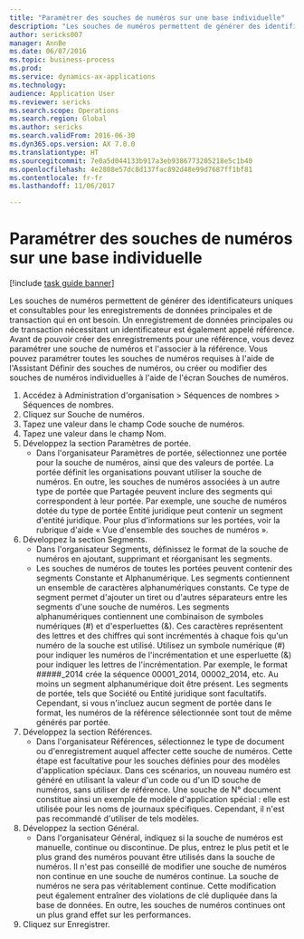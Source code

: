 ```yaml
--- 
title: "Paramétrer des souches de numéros sur une base individuelle"
description: "Les souches de numéros permettent de générer des identificateurs uniques et consultables pour les enregistrements de données principales et de transaction qui en ont besoin."
author: sericks007
manager: AnnBe
ms.date: 06/07/2016
ms.topic: business-process
ms.prod: 
ms.service: dynamics-ax-applications
ms.technology: 
audience: Application User
ms.reviewer: sericks
ms.search.scope: Operations
ms.search.region: Global
ms.author: sericks
ms.search.validFrom: 2016-06-30
ms.dyn365.ops.version: AX 7.0.0
ms.translationtype: HT
ms.sourcegitcommit: 7e0a5d044133b917a3eb9386773205218e5c1b40
ms.openlocfilehash: 4e2808e57dc8d137fac892d48e99d7687ff1bf81
ms.contentlocale: fr-fr
ms.lasthandoff: 11/06/2017

---
```

# <a name="set-up-number-sequences-on-an-individual-basis"></a>Paramétrer des souches de numéros sur une base individuelle

[!include [task guide banner](../../includes/task-guide-banner.md)]

Les souches de numéros permettent de générer des identificateurs uniques et consultables pour les enregistrements de données principales et de transaction qui en ont besoin. Un enregistrement de données principales ou de transaction nécessitant un identificateur est également appelé référence. Avant de pouvoir créer des enregistrements pour une référence, vous devez paramétrer une souche de numéros et l'associer à la référence. Vous pouvez paramétrer toutes les souches de numéros requises à l'aide de l'Assistant Définir des souches de numéros, ou créer ou modifier des souches de numéros individuelles à l'aide de l'écran Souches de numéros.

1. Accédez à Administration d'organisation > Séquences de nombres > Séquences de nombres.
2. Cliquez sur Souche de numéros.
3. Tapez une valeur dans le champ Code souche de numéros.
4. Tapez une valeur dans le champ Nom.
5. Développez la section Paramètres de portée.
    * Dans l'organisateur Paramètres de portée, sélectionnez une portée pour la souche de numéros, ainsi que des valeurs de portée.     La portée définit les organisations pouvant utiliser la souche de numéros. En outre, les souches de numéros associées à un autre type de portée que Partagée peuvent inclure des segments qui correspondent à leur portée. Par exemple, une souche de numéros dotée du type de portée Entité juridique peut contenir un segment d'entité juridique. Pour plus d'informations sur les portées, voir la rubrique d'aide « Vue d'ensemble des souches de numéros ».  
6. Développez la section Segments.
    * Dans l'organisateur Segments, définissez le format de la souche de numéros en ajoutant, supprimant et réorganisant les segments.  
    * Les souches de numéros de toutes les portées peuvent contenir des segments Constante et Alphanumérique. Les segments contiennent un ensemble de caractères alphanumériques constants. Ce type de segment permet d'ajouter un tiret ou d'autres séparateurs entre les segments d'une souche de numéros. Les segments alphanumériques contiennent une combinaison de symboles numériques (#) et d'esperluettes (&). Ces caractères représentent des lettres et des chiffres qui sont incrémentés à chaque fois qu'un numéro de la souche est utilisé. Utilisez un symbole numérique (#) pour indiquer les numéros de l'incrémentation et une esperluette (&) pour indiquer les lettres de l'incrémentation. Par exemple, le format #####_2014 crée la séquence 00001_2014, 00002_2014, etc.     Au moins un segment alphanumérique doit être présent. Les segments de portée, tels que Société ou Entité juridique sont facultatifs. Cependant, si vous n'incluez aucun segment de portée dans le format, les numéros de la référence sélectionnée sont tout de même générés par portée.  
7. Développez la section Références.
    * Dans l'organisateur Références, sélectionnez le type de document ou d'enregistrement auquel affecter cette souche de numéros.     Cette étape est facultative pour les souches définies pour des modèles d'application spéciaux. Dans ces scénarios, un nouveau numéro est généré en utilisant la valeur d'un code ou d'un ID souche de numéros, sans utiliser de référence. Une souche de N° document constitue ainsi un exemple de modèle d'application spécial : elle est utilisée pour les noms de journaux spécifiques. Cependant, il n'est pas recommandé d'utiliser de tels modèles.  
8. Développez la section Général.
    * Dans l'organisateur Général, indiquez si la souche de numéros est manuelle, continue ou discontinue. De plus, entrez le plus petit et le plus grand des numéros pouvant être utilisés dans la souche de numéros.     Il n'est pas conseillé de modifier une souche de numéros non continue en une souche de numéros continue. La souche de numéros ne sera pas véritablement continue. Cette modification peut également entraîner des violations de clé dupliquée dans la base de données. En outre, les souches de numéros continues ont un plus grand effet sur les performances.   
9. Cliquez sur Enregistrer.


